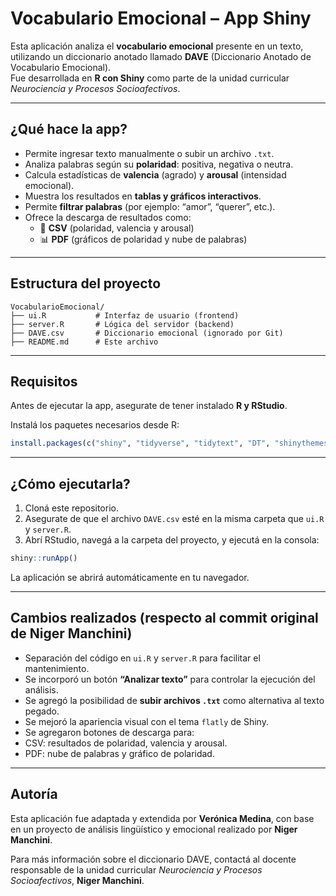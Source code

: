 #  Vocabulario Emocional – App Shiny

Esta aplicación analiza el **vocabulario emocional** presente en un texto, utilizando un diccionario anotado llamado **DAVE** (Diccionario Anotado de Vocabulario Emocional).  
Fue desarrollada en **R con Shiny** como parte de la unidad curricular *Neurociencia y Procesos Socioafectivos*.

---

##  ¿Qué hace la app?

- Permite ingresar texto manualmente o subir un archivo `.txt`.
- Analiza palabras según su **polaridad**: positiva, negativa o neutra.
- Calcula estadísticas de **valencia** (agrado) y **arousal** (intensidad emocional).
- Muestra los resultados en **tablas y gráficos interactivos**.
- Permite **filtrar palabras** (por ejemplo: “amor”, “querer”, etc.).
- Ofrece la descarga de resultados como:
  - 📄 **CSV** (polaridad, valencia y arousal)
  - 📊 **PDF** (gráficos de polaridad y nube de palabras)

---

##  Estructura del proyecto

```
VocabularioEmocional/
├── ui.R           # Interfaz de usuario (frontend)
├── server.R       # Lógica del servidor (backend)
├── DAVE.csv       # Diccionario emocional (ignorado por Git)
├── README.md      # Este archivo
```

---

##  Requisitos

Antes de ejecutar la app, asegurate de tener instalado **R y RStudio**.

Instalá los paquetes necesarios desde R:

```r
install.packages(c("shiny", "tidyverse", "tidytext", "DT", "shinythemes", "ggwordcloud"))
```

---

##  ¿Cómo ejecutarla?

1. Cloná este repositorio.
2. Asegurate de que el archivo `DAVE.csv` esté en la misma carpeta que `ui.R` y `server.R`.
3. Abrí RStudio, navegá a la carpeta del proyecto, y ejecutá en la consola:

```r
shiny::runApp()
```

La aplicación se abrirá automáticamente en tu navegador.

---

##  Cambios realizados (respecto al commit original de Niger Manchini)

-  Separación del código en `ui.R` y `server.R` para facilitar el mantenimiento.
-  Se incorporó un botón **“Analizar texto”** para controlar la ejecución del análisis.
-  Se agregó la posibilidad de **subir archivos `.txt`** como alternativa al texto pegado.
-  Se mejoró la apariencia visual con el tema `flatly` de Shiny.
-  Se agregaron botones de descarga para:
  - CSV: resultados de polaridad, valencia y arousal.
  - PDF: nube de palabras y gráfico de polaridad.

---

##  Autoría

Esta aplicación fue adaptada y extendida por **Verónica Medina**, con base en un proyecto de análisis lingüístico y emocional realizado por **Niger Manchini**.

Para más información sobre el diccionario DAVE, contactá al docente responsable de la unidad curricular *Neurociencia y Procesos Socioafectivos*, **Niger Manchini**.
